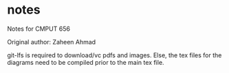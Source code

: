 # notes

Notes for CMPUT 656

Original author:
Zaheen Ahmad

git-lfs is required to download/vc pdfs and images. 
Else, the tex files for the diagrams need to be compiled prior to the main tex file.
